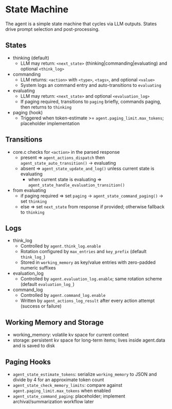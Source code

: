 # State Machine

The agent is a simple state machine that cycles via LLM outputs. States drive prompt selection and post-processing.

## States

- thinking (default)
  - LLM may return: `<next_state>` (thinking|commanding|evaluating) and optional `<think_log>`
- commanding
  - LLM returns: `<action>` with `<type>`, `<tags>`, and optional `<value>`
  - System logs an command entry and auto-transitions to `evaluating`
- evaluating
  - LLM may return: `<next_state>` and optional `<evaluation_log>`
  - If paging required, transitions to `paging` briefly, commands paging, then returns to `thinking`
- paging (hook)
  - Triggered when token-estimate >= `agent.paging_limit.max_tokens`; placeholder implementation

## Transitions

- core.c checks for `<action>` in the parsed response
  - present => `agent_actions_dispatch` then `agent_state_auto_transition()` -> evaluating
  - absent  => `agent_state_update_and_log()` unless current state is evaluating
    - when current state is evaluating => `agent_state_handle_evaluation_transition()`
- from evaluating
  - if paging required => set `paging` -> `agent_state_command_paging()` -> set `thinking`
  - else => set `next_state` from response if provided; otherwise fallback to `thinking`

## Logs

- think_log
  - Controlled by `agent.think_log.enable`
  - Rotation configured by `max_entries` and `key_prefix` (default `think_log_`)
  - Stored in `working_memory` as key/value entries with zero-padded numeric suffixes
- evaluation_log
  - Controlled by `agent.evaluation_log.enable`; same rotation scheme (default `evaluation_log_`)
- command_log
  - Controlled by `agent.command_log.enable`
  - Written by `agent_actions_log_result` after every action attempt (success or failure)

## Working Memory and Storage

- working_memory: volatile kv space for current context
- storage: persistent kv space for long-term items; lives inside agent.data and is saved to disk

## Paging Hooks

- `agent_state_estimate_tokens`: serialize `working_memory` to JSON and divide by 4 for an approximate token count
- `agent_state_check_memory_limits`: compare against `agent.paging_limit.max_tokens` when enabled
- `agent_state_command_paging`: placeholder; implement archival/summarization workflow later
